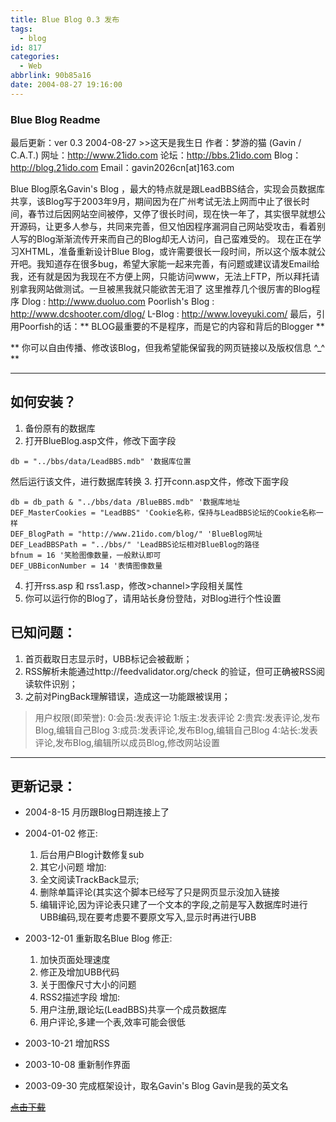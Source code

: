 ```yaml
---
title: Blue Blog 0.3 发布
tags:
  - blog
id: 817
categories:
  - Web
abbrlink: 90b85a16
date: 2004-08-27 19:16:00
---
```

### Blue Blog Readme
最后更新：ver 0.3   2004-08-27 >>这天是我生日
作者：梦游的猫 (Gavin / C.A.T.)
网址：http://www.21ido.com
论坛：http://bbs.21ido.com
Blog：http://blog.21ido.com
Email：gavin2026cn[at]163.com

Blue Blog原名Gavin's Blog ，最大的特点就是跟LeadBBS结合，实现会员数据库共享，该Blog写于2003年9月，期间因为在广州考试无法上网而中止了很长时间，春节过后因网站空间被停，又停了很长时间，现在快一年了，其实很早就想公开源码，让更多人参与，共同来完善，但又怕因程序漏洞自己网站受攻击，看着别人写的Blog渐渐流传开来而自己的Blog却无人访问，自己蛮难受的。
现在正在学习XHTML，准备重新设计Blue Blog，或许需要很长一段时间，所以这个版本就公开吧。我知道存在很多bug，希望大家能一起来完善，有问题或建议请发Email给我，还有就是因为我现在不方便上网，只能访问www，无法上FTP，所以拜托请别拿我网站做测试。一旦被黑我就只能欲苦无泪了
这里推荐几个很厉害的Blog程序
Dlog : http://www.duoluo.com
Poorlish's Blog : http://www.dcshooter.com/dlog/
L-Blog : http://www.loveyuki.com/
最后，引用Poorfish的话：** BLOG最重要的不是程序，而是它的内容和背后的Blogger **

** 你可以自由传播、修改该Blog，但我希望能保留我的网页链接以及版权信息 ^_^ **
<!--more-->
---

## 如何安装？
1. 备份原有的数据库
2. 打开BlueBlog.asp文件，修改下面字段
```vbs
db = "../bbs/data/LeadBBS.mdb" '数据库位置
```
然后运行该文件，进行数据库转换
3. 打开conn.asp文件，修改下面字段
```vbs
db = db_path & "../bbs/data /BlueBBS.mdb" '数据库地址
DEF_MasterCookies = "LeadBBS" 'Cookie名称，保持与LeadBBS论坛的Cookie名称一样
DEF_BlogPath = "http://www.21ido.com/blog/" 'BlueBlog网址
DEF_LeadBBSPath = "../bbs/" 'LeadBBS论坛相对BlueBlog的路径
bfnum = 16 '笑脸图像数量，一般默认即可
DEF_UBBiconNumber = 14 '表情图像数量
```
4. 打开rss.asp 和 rss1.asp，修改>channel>字段相关属性
5. 你可以运行你的Blog了，请用站长身份登陆，对Blog进行个性设置

## 已知问题：

1. 首页截取日志显示时，UBB标记会被截断；
2. RSS解析未能通过http://feedvalidator.org/check 的验证，但可正确被RSS阅读软件识别；
3. 之前对PingBack理解错误，造成这一功能跟被误用；

> 用户权限(即荣誉):
> 0:会员:发表评论
> 1:版主:发表评论
> 2:贵宾:发表评论,发布Blog,编辑自己Blog
> 3:成员:发表评论,发布Blog,编辑自己Blog
> 4:站长:发表评论,发布Blog,编辑所以成员Blog,修改网站设置

---

## 更新记录：

* 2004-8-15
月历跟Blog日期连接上了

* 2004-01-02
修正:
    1) 后台用户Blog计数修复sub
    2) 其它小问题
增加:
    1) 全文阅读TrackBack显示;
    2) 删除单篇评论(其实这个脚本已经写了只是网页显示没加入链接
    3) 编辑评论,因为评论表只建了一个文本的字段,之前是写入数据库时进行UBB编码,现在要考虑要不要原文写入,显示时再进行UBB

* 2003-12-01
重新取名Blue Blog
修正:
    1) 加快页面处理速度
    2) 修正及增加UBB代码
    3) 关于图像尺寸大小的问题
    4) RSS2描述字段
增加:
    1) 用户注册,跟论坛(LeadBBS)共享一个成员数据库
    2) 用户评论,多建一个表,效率可能会很低

* 2003-10-21
增加RSS

* 2003-10-08
重新制作界面

* 2003-09-30
完成框架设计，取名Gavin's Blog
Gavin是我的英文名

~~[点击下载](/upload/2004/08/27/27_1914886220.rar)~~